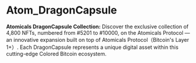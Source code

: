 # Atom_DragonCapsule
**Atomicals DragonCapsule Collection:** Discover the exclusive collection of 4,800 NFTs, numbered from #5201 to #10000, on the Atomicals Protocol — an innovative expansion built on top of Atomicals Protocol（Bitcoin's Layer 1+）. 
Each DragonCapsule represents a unique digital asset within this cutting-edge Colored Bitcoin ecosystem.

